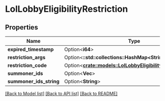 # LolLobbyEligibilityRestriction

## Properties

Name | Type | Description | Notes
------------ | ------------- | ------------- | -------------
**expired_timestamp** | Option<**i64**> |  | [optional]
**restriction_args** | Option<**::std::collections::HashMap<String, String>**> |  | [optional]
**restriction_code** | Option<[**crate::models::LolLobbyEligibilityRestrictionCode**](LolLobbyEligibilityRestrictionCode.md)> |  | [optional]
**summoner_ids** | Option<**Vec<i64>**> |  | [optional]
**summoner_ids_string** | Option<**String**> |  | [optional]

[[Back to Model list]](../README.md#documentation-for-models) [[Back to API list]](../README.md#documentation-for-api-endpoints) [[Back to README]](../README.md)


